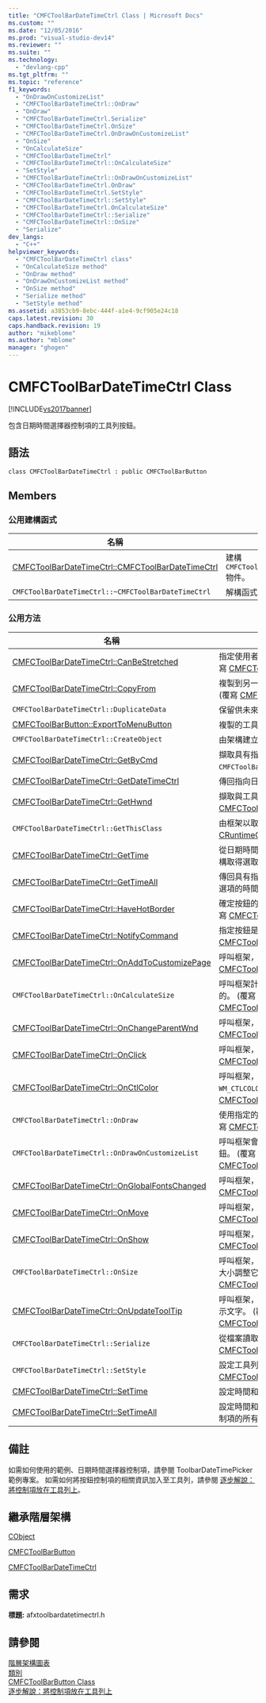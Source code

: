 ```yaml
---
title: "CMFCToolBarDateTimeCtrl Class | Microsoft Docs"
ms.custom: ""
ms.date: "12/05/2016"
ms.prod: "visual-studio-dev14"
ms.reviewer: ""
ms.suite: ""
ms.technology: 
  - "devlang-cpp"
ms.tgt_pltfrm: ""
ms.topic: "reference"
f1_keywords: 
  - "OnDrawOnCustomizeList"
  - "CMFCToolBarDateTimeCtrl::OnDraw"
  - "OnDraw"
  - "CMFCToolBarDateTimeCtrl.Serialize"
  - "CMFCToolBarDateTimeCtrl.OnSize"
  - "CMFCToolBarDateTimeCtrl.OnDrawOnCustomizeList"
  - "OnSize"
  - "OnCalculateSize"
  - "CMFCToolBarDateTimeCtrl"
  - "CMFCToolBarDateTimeCtrl::OnCalculateSize"
  - "SetStyle"
  - "CMFCToolBarDateTimeCtrl::OnDrawOnCustomizeList"
  - "CMFCToolBarDateTimeCtrl.OnDraw"
  - "CMFCToolBarDateTimeCtrl.SetStyle"
  - "CMFCToolBarDateTimeCtrl::SetStyle"
  - "CMFCToolBarDateTimeCtrl.OnCalculateSize"
  - "CMFCToolBarDateTimeCtrl::Serialize"
  - "CMFCToolBarDateTimeCtrl::OnSize"
  - "Serialize"
dev_langs: 
  - "C++"
helpviewer_keywords: 
  - "CMFCToolBarDateTimeCtrl class"
  - "OnCalculateSize method"
  - "OnDraw method"
  - "OnDrawOnCustomizeList method"
  - "OnSize method"
  - "Serialize method"
  - "SetStyle method"
ms.assetid: a3853cb9-8ebc-444f-a1e4-9cf905e24c18
caps.latest.revision: 30
caps.handback.revision: 19
author: "mikeblome"
ms.author: "mblome"
manager: "ghogen"
---
```

# CMFCToolBarDateTimeCtrl Class
[!INCLUDE[vs2017banner](../../assembler/inline/includes/vs2017banner.md)]

包含日期時間選擇器控制項的工具列按鈕。  
  
## 語法  
  
```  
class CMFCToolBarDateTimeCtrl : public CMFCToolBarButton  
```  
  
## Members  
  
### 公用建構函式  
  
|名稱|描述|  
|--------|--------|  
|[CMFCToolBarDateTimeCtrl::CMFCToolBarDateTimeCtrl](../Topic/CMFCToolBarDateTimeCtrl::CMFCToolBarDateTimeCtrl.md)|建構 `CMFCToolBarDateTimeCtrl` 物件。|  
|`CMFCToolBarDateTimeCtrl::~CMFCToolBarDateTimeCtrl`|解構函式。|  
  
### 公用方法  
  
|名稱|描述|  
|--------|--------|  
|[CMFCToolBarDateTimeCtrl::CanBeStretched](../Topic/CMFCToolBarDateTimeCtrl::CanBeStretched.md)|指定使用者是否可以在自訂中自動縮放的按鈕。  \(覆寫 [CMFCToolBarButton::CanBeStretched](../Topic/CMFCToolBarButton::CanBeStretched.md)\)。|  
|[CMFCToolBarDateTimeCtrl::CopyFrom](../Topic/CMFCToolBarDateTimeCtrl::CopyFrom.md)|複製到另一個工具列按鈕的屬性設定為目前的按鈕。  \(覆寫 [CMFCToolBarButton::CopyFrom](../Topic/CMFCToolBarButton::CopyFrom.md)\)。|  
|`CMFCToolBarDateTimeCtrl::DuplicateData`|保留供未來使用。|  
|[CMFCToolBarButton::ExportToMenuButton](../Topic/CMFCToolBarButton::ExportToMenuButton.md)|複製的工具列按鈕上的文字加入至功能表。|  
|`CMFCToolBarDateTimeCtrl::CreateObject`|由架構建立這個類別型別的動態執行個體。|  
|[CMFCToolBarDateTimeCtrl::GetByCmd](../Topic/CMFCToolBarDateTimeCtrl::GetByCmd.md)|擷取具有指定的命令 ID. 之應用程式的第一 `CMFCToolBarDateTimeCtrl` 物件|  
|[CMFCToolBarDateTimeCtrl::GetDateTimeCtrl](../Topic/CMFCToolBarDateTimeCtrl::GetDateTimeCtrl.md)|傳回指向日期時間選擇器控制項。|  
|[CMFCToolBarDateTimeCtrl::GetHwnd](../Topic/CMFCToolBarDateTimeCtrl::GetHwnd.md)|擷取與工具列按鈕的視窗控制代碼。  \(覆寫 [CMFCToolBarButton::GetHwnd](../Topic/CMFCToolBarButton::GetHwnd.md)\)。|  
|`CMFCToolBarDateTimeCtrl::GetThisClass`|由框架以取得指向與這個類別型別的 [CRuntimeClass](../../mfc/reference/cruntimeclass-structure.md) 物件。|  
|[CMFCToolBarDateTimeCtrl::GetTime](../Topic/CMFCToolBarDateTimeCtrl::GetTime.md)|從日期時間選擇器控制項在指定的 [SYSTEMTIME](http://msdn.microsoft.com/library/windows/desktop/ms724950) 結構取得選取的時間來放置。|  
|[CMFCToolBarDateTimeCtrl::GetTimeAll](../Topic/CMFCToolBarDateTimeCtrl::GetTimeAll.md)|傳回具有指定的命令 ID. 的時間選擇器控制項按鈕之選項的時間。|  
|[CMFCToolBarDateTimeCtrl::HaveHotBorder](../Topic/CMFCToolBarDateTimeCtrl::HaveHotBorder.md)|確定按鈕的框線是否顯示，當使用者選取按鈕。  \(覆寫 [CMFCToolBarButton::HaveHotBorder](../Topic/CMFCToolBarButton::HaveHotBorder.md)\)。|  
|[CMFCToolBarDateTimeCtrl::NotifyCommand](../Topic/CMFCToolBarDateTimeCtrl::NotifyCommand.md)|指定按鈕是否處理 [WM\_COMMAND](http://msdn.microsoft.com/library/windows/desktop/ms647591) 訊息。  \(覆寫 [CMFCToolBarButton::NotifyCommand](../Topic/CMFCToolBarButton::NotifyCommand.md)\)。|  
|[CMFCToolBarDateTimeCtrl::OnAddToCustomizePage](../Topic/CMFCToolBarDateTimeCtrl::OnAddToCustomizePage.md)|呼叫框架，該按鈕會加入 \[**自訂**\] 對話方塊。  \(覆寫 [CMFCToolBarButton::OnAddToCustomizePage](../Topic/CMFCToolBarButton::OnAddToCustomizePage.md)\)。|  
|`CMFCToolBarDateTimeCtrl::OnCalculateSize`|呼叫框架計算按鈕的大小指定的裝置內容和停駐狀態的。  \(覆寫 [CMFCToolBarButton::OnCalculateSize](../Topic/CMFCToolBarButton::OnCalculateSize.md)\)。|  
|[CMFCToolBarDateTimeCtrl::OnChangeParentWnd](../Topic/CMFCToolBarDateTimeCtrl::OnChangeParentWnd.md)|呼叫框架，在按一下插入新的工具列。  \(覆寫 [CMFCToolBarButton::OnChangeParentWnd](../Topic/CMFCToolBarButton::OnChangeParentWnd.md)\)。|  
|[CMFCToolBarDateTimeCtrl::OnClick](../Topic/CMFCToolBarDateTimeCtrl::OnClick.md)|呼叫框架，當使用者按一下控制項。  \(覆寫 [CMFCToolBarButton::OnClick](../Topic/CMFCToolBarButton::OnClick.md)\)。|  
|[CMFCToolBarDateTimeCtrl::OnCtlColor](../Topic/CMFCToolBarDateTimeCtrl::OnCtlColor.md)|呼叫框架，其在父代 \(Parent\) 工具列處理 `WM_CTLCOLOR` 訊息。  \(覆寫 [CMFCToolBarButton::OnCtlColor](../Topic/CMFCToolBarButton::OnCtlColor.md)\)。|  
|`CMFCToolBarDateTimeCtrl::OnDraw`|使用指定的樣式和選項，會由架構來繪製按鈕。  \(覆寫 [CMFCToolBarButton::OnDraw](../Topic/CMFCToolBarButton::OnDraw.md)\)。|  
|`CMFCToolBarDateTimeCtrl::OnDrawOnCustomizeList`|呼叫框架會在 \[**自訂**\] 對話方塊的 \[**命令**\] 窗格的按鈕。  \(覆寫 [CMFCToolBarButton::OnDrawOnCustomizeList](../Topic/CMFCToolBarButton::OnDrawOnCustomizeList.md)\)。|  
|[CMFCToolBarDateTimeCtrl::OnGlobalFontsChanged](../Topic/CMFCToolBarDateTimeCtrl::OnGlobalFontsChanged.md)|呼叫框架，其在全域已經變更。  \(覆寫 [CMFCToolBarButton::OnGlobalFontsChanged](../Topic/CMFCToolBarButton::OnGlobalFontsChanged.md)\)。|  
|[CMFCToolBarDateTimeCtrl::OnMove](../Topic/CMFCToolBarDateTimeCtrl::OnMove.md)|呼叫框架，其在父代 \(Parent\) 工具列移動。  \(覆寫 [CMFCToolBarButton::OnMove](../Topic/CMFCToolBarButton::OnMove.md)\)。|  
|[CMFCToolBarDateTimeCtrl::OnShow](../Topic/CMFCToolBarDateTimeCtrl::OnShow.md)|呼叫框架，該按鈕會變成可見或不可見的。  \(覆寫 [CMFCToolBarButton::OnShow](../Topic/CMFCToolBarButton::OnShow.md)\)。|  
|`CMFCToolBarDateTimeCtrl::OnSize`|呼叫框架，其在父代 \(Parent\) 工具列將變更的按鈕的大小調整它的大小或位置和這項變更的原因。  \(覆寫 [CMFCToolBarButton::OnSize](../Topic/CMFCToolBarButton::OnSize.md)\)。|  
|[CMFCToolBarDateTimeCtrl::OnUpdateToolTip](../Topic/CMFCToolBarDateTimeCtrl::OnUpdateToolTip.md)|呼叫框架，其在父代 \(Parent\) 工具列更新它的工具提示文字。  \(覆寫 [CMFCToolBarButton::OnUpdateToolTip](../Topic/CMFCToolBarButton::OnUpdateToolTip.md)\)。|  
|`CMFCToolBarDateTimeCtrl::Serialize`|從檔案讀取或寫入的這個物件為檔案，覆寫 [CMFCToolBarButton::Serialize](../Topic/CMFCToolBarButton::Serialize.md)\(\)。|  
|`CMFCToolBarDateTimeCtrl::SetStyle`|設定工具列按鈕的樣式。  \(覆寫 [CMFCToolBarButton::SetStyle](../Topic/CMFCToolBarButton::SetStyle.md)\)。|  
|[CMFCToolBarDateTimeCtrl::SetTime](../Topic/CMFCToolBarDateTimeCtrl::SetTime.md)|設定時間和日期時間選擇器控制項。|  
|[CMFCToolBarDateTimeCtrl::SetTimeAll](../Topic/CMFCToolBarDateTimeCtrl::SetTimeAll.md)|設定時間和日期在具有指定的命令 ID. 時間選擇器控制項的所有執行個體。|  
  
## 備註  
 如需如何使用的範例、日期時間選擇器控制項，請參閱 ToolbarDateTimePicker 範例專案。  如需如何將按鈕控制項的相關資訊加入至工具列，請參閱 [逐步解說：將控制項放在工具列上](../../mfc/walkthrough-putting-controls-on-toolbars.md)。  
  
## 繼承階層架構  
 [CObject](../../mfc/reference/cobject-class.md)  
  
 [CMFCToolBarButton](../../mfc/reference/cmfctoolbarbutton-class.md)  
  
 [CMFCToolBarDateTimeCtrl](../../mfc/reference/cmfctoolbardatetimectrl-class.md)  
  
## 需求  
 **標題:** afxtoolbardatetimectrl.h  
  
## 請參閱  
 [階層架構圖表](../../mfc/hierarchy-chart.md)   
 [類別](../../mfc/reference/mfc-classes.md)   
 [CMFCToolBarButton Class](../../mfc/reference/cmfctoolbarbutton-class.md)   
 [逐步解說：將控制項放在工具列上](../../mfc/walkthrough-putting-controls-on-toolbars.md)